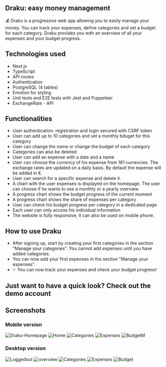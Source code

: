 ## Draku: easy money management 

:moneybag: Draku is a progressive web app allowing you to easily manage your money. You can track your expenses, define categories and set a budget for each category. Draku provides you with an overview of all your expenses and your budget progress. 

## Technologies used

- Next.js
- TypeScript
- API routes
- Authentication
- PostgreSQL (4 tables)
- Emotion for styling
- Unit tests and E2E tests with Jest and Puppeteer
- ExchangeRate - API

## Functionalities 

- User authentication: registration and login secured with CSRF token
- User can add up to 10 categories and set a monthly bduget for this category
- User can change the name or change the budget of each category
- Categories can also be deleted
- User can add an expense with a date and a name
- User can choose the currency of his expense from 161 currencies. The exchange rates are updated on a daily basis. By default the expense will be added in €.
- User can search for a specific expense and delete it.
- A chart with the user expenses is displayed on the homepage. The user can choose if he wants to see a monthly or a yearly overview
- A progress chart shows the budget progress of the current moment
- A progress chart shows the share of expenses per category
- User can check his budget progress per category in a dedicated page
- Each user can only access his individual information
- The website is fully responsive, it can also be used on mobile phone. 

## How to use Draku

- After signing up, start by creating your first categories in the section "Manage your categories". You cannot add expenses until you have added categories. <br />
- You can now add your first expenses in the section "Manage your expenses". 
- ✨ You can now track your expenses and check your budget progress! 


## Just want to have a quick look? Check out the demo account

## Screenshots

### Mobile version 

![Draku-Homepage](https://user-images.githubusercontent.com/92568005/160657998-0ec96913-5b64-470e-b3a8-4e6cc573e766.JPG)
![Home](https://user-images.githubusercontent.com/92568005/160657843-f90930fc-b008-4143-877a-5faee0774bfe.JPG)
![Categories](https://user-images.githubusercontent.com/92568005/160657887-7771e581-6e92-447e-8160-0a37a1d59b7d.JPG)
![Expenses](https://user-images.githubusercontent.com/92568005/160657943-06780902-939e-4916-8b69-738e5a509697.JPG)
![BudgetM](https://user-images.githubusercontent.com/92568005/160657969-d250eb7c-1bb0-4143-8505-7edbde65ac86.JPG)

### Desktop version

![Loggedout](https://user-images.githubusercontent.com/92568005/160659770-76f3c905-313d-441f-9df4-289d0611b117.JPG)
![overview](https://user-images.githubusercontent.com/92568005/160659513-589965cb-a570-4875-b595-e27aebd2e8f2.JPG)
![Categories](https://user-images.githubusercontent.com/92568005/160659537-0ec56746-11b6-44ac-91bc-f4abe565e746.JPG)
![Expenses](https://user-images.githubusercontent.com/92568005/160659550-42bbf65c-7ca8-4991-8922-76bfafdc7fff.JPG)
![Budget](https://user-images.githubusercontent.com/92568005/160659560-8289644f-f34c-4a9a-a26a-310fd771994f.JPG)





